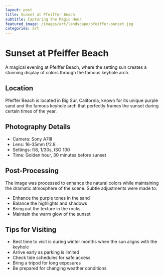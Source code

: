 ```yaml
---
layout: post
title: Sunset at Pfeiffer Beach
subtitle: Capturing the Magic Hour
featured_image: /images/art/landscape/pfeiffer-sunset.jpg
categories: art
---
```


# Sunset at Pfeiffer Beach

A magical evening at Pfeiffer Beach, where the setting sun creates a stunning display of colors through the famous keyhole arch.

## Location

Pfeiffer Beach is located in Big Sur, California, known for its unique purple sand and the famous keyhole arch that perfectly frames the sunset during certain times of the year.

## Photography Details

- Camera: Sony A7III
- Lens: 16-35mm f/2.8
- Settings: f/8, 1/30s, ISO 100
- Time: Golden hour, 30 minutes before sunset

## Post-Processing

The image was processed to enhance the natural colors while maintaining the dramatic atmosphere of the scene. Subtle adjustments were made to:
- Enhance the purple tones in the sand
- Balance the highlights and shadows
- Bring out the texture in the rocks
- Maintain the warm glow of the sunset

## Tips for Visiting

- Best time to visit is during winter months when the sun aligns with the keyhole
- Arrive early as parking is limited
- Check tide schedules for safe access
- Bring a tripod for long exposures
- Be prepared for changing weather conditions 